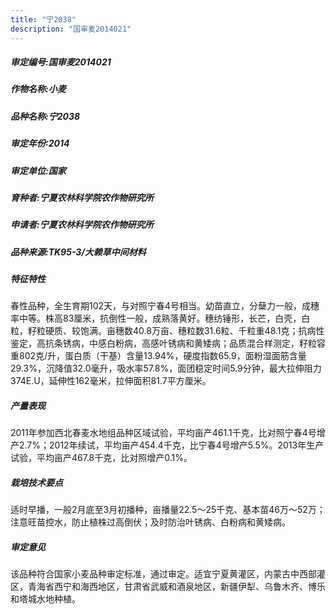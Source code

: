 ```yaml
---
title: "宁2038"
description: "国审麦2014021"
---
```

##### 审定编号:国审麦2014021

##### 作物名称:小麦

##### 品种名称:宁2038

##### 审定年份:2014

##### 审定单位:国家

##### 育种者:宁夏农林科学院农作物研究所

##### 申请者:宁夏农林科学院农作物研究所

##### 品种来源:TK95-3/大赖草中间材料

##### 特征特性
春性品种，全生育期102天，与对照宁春4号相当。幼苗直立，分蘖力一般，成穗率中等。株高83厘米，抗倒性一般，成熟落黄好。穗纺锤形，长芒，白壳，白粒，籽粒硬质、较饱满。亩穗数40.8万亩、穗粒数31.6粒、千粒重48.1克；抗病性鉴定，高抗条锈病，中感白粉病，高感叶锈病和黄矮病；品质混合样测定，籽粒容重802克/升，蛋白质（干基）含量13.94%，硬度指数65.9，面粉湿面筋含量29.3%，沉降值32.0毫升，吸水率57.8%，面团稳定时间5.9分钟，最大拉伸阻力374E.U，延伸性162毫米，拉伸面积81.7平方厘米。

##### 产量表现
2011年参加西北春麦水地组品种区域试验，平均亩产461.1千克，比对照宁春4号增产2.7%；2012年续试，平均亩产454.4千克，比宁春4号增产5.5%。2013年生产试验，平均亩产467.8千克，比对照增产0.1%。

##### 栽培技术要点
适时早播，一般2月底至3月初播种，亩播量22.5～25千克、基本苗46万～52万；注意旺苗控水，防止植株过高倒伏；及时防治叶锈病、白粉病和黄矮病。

##### 审定意见
该品种符合国家小麦品种审定标准，通过审定。适宜宁夏黄灌区，内蒙古中西部灌区，青海省西宁和海西地区，甘肃省武威和酒泉地区，新疆伊犁、乌鲁木齐、博乐和塔城水地种植。
